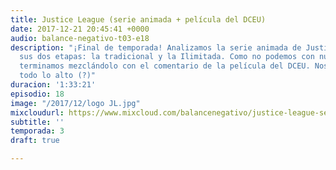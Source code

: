 ```yaml
---
title: Justice League (serie animada + película del DCEU)
date: 2017-12-21 20:45:41 +0000
audio: balance-negativo-t03-e18
description: "¡Final de temporada! Analizamos la serie animada de Justice League en
  sus dos etapas: la tradicional y la Ilimitada. Como no podemos con nuestro genio,
  terminamos mezclándolo con el comentario de la película del DCEU. Nos vamos por
  todo lo alto (?)"
duracion: '1:33:21'
episodio: 18
image: "/2017/12/logo JL.jpg"
mixcloudurl: https://www.mixcloud.com/balancenegativo/justice-league-serie-animada-pel%C3%ADcula-del-dceu/
subtitle: ''
temporada: 3
draft: true

---
```

